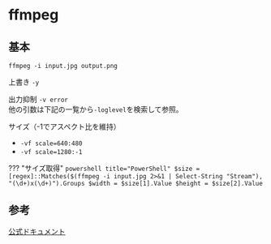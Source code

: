 
# ffmpeg


## 基本
```shell
ffmpeg -i input.jpg output.png
```

上書き `-y`

出力抑制 `-v error`  
他の引数は下記の一覧から`-loglevel`を検索して参照。

サイズ（-1でアスペクト比を維持）

- `-vf scale=640:480`
- `-vf scale=1280:-1`

??? "サイズ取得"
    ```powershell title="PowerShell"
    $size = [regex]::Matches($(ffmpeg -i input.jpg 2>&1 | Select-String "Stream"), "(\d+)x(\d+)").Groups
    $width = $size[1].Value
    $height = $size[2].Value
    ```

## 参考

[公式ドキュメント](https://www.ffmpeg.org/ffmpeg.html)

